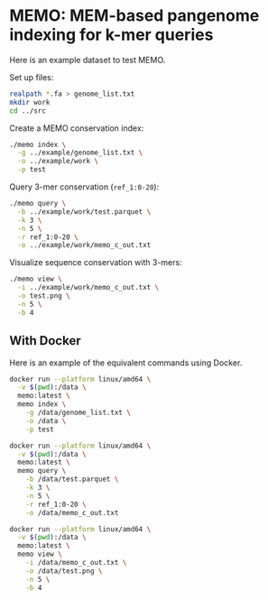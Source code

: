 # MEMO: MEM-based pangenome indexing for k-mer queries
Here is an example dataset to test MEMO.

Set up files:
```sh
realpath *.fa > genome_list.txt
mkdir work
cd ../src
```

Create a MEMO conservation index:
```sh
./memo index \
  -g ../example/genome_list.txt \
  -o ../example/work \
  -p test
```

Query 3-mer conservation (`ref_1:0-20`):
```sh
./memo query \
  -b ../example/work/test.parquet \
  -k 3 \
  -n 5 \
  -r ref_1:0-20 \
  -o ../example/work/memo_c_out.txt
```

Visualize sequence conservation with 3-mers:
```sh
./memo view \
  -i ../example/work/memo_c_out.txt \
  -o test.png \
  -n 5 \
  -b 4
```

## With Docker
Here is an example of the equivalent commands using Docker.

```sh
docker run --platform linux/amd64 \
  -v $(pwd):/data \
  memo:latest \
  memo index \
    -g /data/genome_list.txt \
    -o /data \
    -p test

docker run --platform linux/amd64 \
  -v $(pwd):/data \
  memo:latest \
  memo query \
    -b /data/test.parquet \
    -k 3 \
    -n 5 \
    -r ref_1:0-20 \
    -o /data/memo_c_out.txt

docker run --platform linux/amd64 \
  -v $(pwd):/data \
  memo:latest \
  memo view \
    -i /data/memo_c_out.txt \
    -o /data/test.png \
    -n 5 \
    -b 4
```

